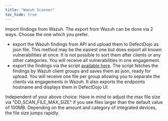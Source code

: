 ```yaml
---
title: "Wazuh Scanner"
toc_hide: true
---
```


Import findings from Wazuh. The export from Wazuh can be done via 2 ways. Choose the one which you prefer.

- export the Wazuh findings from API and upload them to DefectDojo as json file. This method may be the easiest one but does export all known vulnerabilities at once. It is not possible to sort them after clients or any other categories. You will receive all vulnerabilities in one engagement.
- export the findings via the script [available here](https://github.com/quirinziessler/wazuh-findings-exporter). The script fetches the findings by Wazuh client groups and saves them as json, ready for upload. You will receive one file per group allowing you to separate the clients via engagements in Wazuh. It also exports the endpoints hostname and displays them in DefectDojo UI.

Independent of your above choice: Have in mind to adjust the max file size via "DD_SCAN_FILE_MAX_SIZE" if you see files larger than the default value of 100MB. Depending on the amount and category of integrated devices, the file size jumps rapidly.
